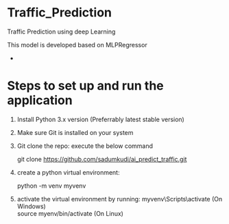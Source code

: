 # Traffic_Prediction

Traffic Prediction using deep Learning

This model is developed based on MLPRegressor

- 
# Steps to set up and run the application

1. Install Python 3.x version (Preferrably latest stable version)
2. Make sure Git is installed on your system
3. Git clone the repo: execute the below command
   
     git clone https://github.com/sadumkudi/ai_predict_traffic.git
5. create a python virtual environment:

   python -m venv myvenv 
7. activate the virtual environment by running:
  myvenv\Scripts\activate (On Windows)  
  source myenv/bin/activate (On Linux)





